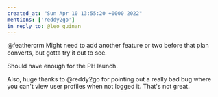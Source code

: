 ```yaml
---
created_at: "Sun Apr 10 13:55:20 +0000 2022"
mentions: ['reddy2go']
in_reply_to: @leo_guinan
---
```


@feathercrm Might need to add another feature or two before that plan converts, but gotta try it out to see.

Should have enough for the PH launch. 

Also, huge thanks to @reddy2go for pointing out a really bad bug where you can't view user profiles when not logged it. That's not great.